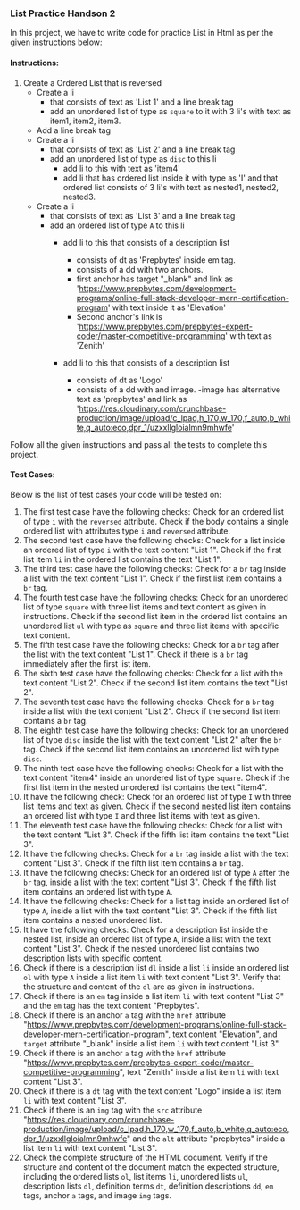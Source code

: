 
###  List Practice Handson 2

In this project, we have to write code for practice List in Html as per the given instructions below:

#### Instructions:

1. Create a Ordered List that is reversed 
    - Create  a li
        - that consists of text as 'List 1' and a line break tag
        - add an unordered list of type as `square` to it with 3 li's with text as item1, item2, item3.
    - Add a line break tag
    - Create a li
        - that consists of text as 'List 2' and a line break tag
        - add an unordered list of type as `disc` to this li
            - add li to this with text as 'item4'
            - add li that has ordered list inside it with type as 'I' and that ordered list consists of 3 li's with text as nested1, nested2, nested3.
    - Create a li
        - that consists of text as 'List 3' and a line break tag
        - add an ordered list of type `A` to this li
            - add li to this that consists of a description list
                - consists of dt as 'Prepbytes' inside em tag.
                - consists of a dd with two anchors.
                - first anchor has target "_blank"  and link as 'https://www.prepbytes.com/development-programs/online-full-stack-developer-mern-certification-program' with text inside it as 'Elevation'
                - Second anchor's link is 'https://www.prepbytes.com/prepbytes-expert-coder/master-competitive-programming' with text as  'Zenith'

            - add li to this that consists of a description list
                - consists of dt as 'Logo'
                - consists of a dd with and image.
                -image has alternative text as 'prepbytes' and link as 'https://res.cloudinary.com/crunchbase-production/image/upload/c_lpad,h_170,w_170,f_auto,b_white,q_auto:eco,dpr_1/uzxxllgloialmn9mhwfe' 

        
Follow all the given instructions and pass all the tests to complete this project.

#### Test Cases:

Below is the list of test cases your code will be tested on:
1. The first test case have the following checks:
Check for an ordered list of type `i` with the `reversed` attribute.
Check if the body contains a single ordered list with attributes type `i` and `reversed` attribute.
2. The second test case have the following checks:
Check for a list inside an ordered list of type `i` with the text content "List 1".
Check if the first list item `li` in the ordered list contains the text "List 1".
3. The third test case have the following checks:
Check for a `br` tag inside a list with the text content "List 1".
Check if the first list item contains a `br` tag.
4. The fourth test case have the following checks:
Check for an unordered list of type `square` with three list items and text content as given in instructions.
Check if the second list item in the ordered list contains an unordered list `ul` with type as `square` and three list items with specific text content.
5. The fifth test case have the following checks:
 Check for a `br` tag after the list with the text content "List 1".
Check if there is a `br` tag immediately after the first list item.
6. The sixth test case have the following checks:
Check for a list with the text content "List 2".
Check if the second list item contains the text "List 2".
7. The seventh test case have the following checks:
Check for a `br` tag inside a list with the text content "List 2".
Check if the second list item contains a `br` tag.
8. The eighth test case have the following checks:
Check for an unordered list of type `disc` inside the list with the text content "List 2" after the `br` tag.
Check if the second list item contains an unordered list with type `disc`.
9. The ninth test case have the following checks:
Check for a list with the text content "item4" inside an unordered list of type `square`.
Check if the first list item in the nested unordered list contains the text "item4".
10. It have the following check:
Check for an ordered list of type `I` with three list items and  text as given.
Check if the second nested list item contains an ordered list with type `I` and three list items with text as given.
11. The eleventh test case have the following checks:
Check for a list with the text content "List 3".
Check if the fifth list item contains the text "List 3".
12. It have the following checks:
Check for a `br` tag inside a list with the text content "List 3".
Check if the fifth list item contains a `br` tag.
13. It have the following checks:
Check for an ordered list of type `A` after the `br` tag, inside a list with the text content "List 3".
Check if the fifth list item contains an ordered list with type `A`.
14. It have the following checks:
Check for a list tag inside an ordered list of type `A`, inside a list with the text content "List 3".
Check if the fifth list item contains a nested unordered list.
15. It have the following checks:
Check for a description list inside the nested list, inside an ordered list of type `A`, inside a list with the text content "List 3".
Check if the nested unordered list contains two description lists with specific content.
16. Check if there is a description list `dl` inside a list `li` inside an ordered list `ol` with type `A` inside a list item `li` with text content "List 3". Verify that the structure and content of the `dl` are as given in instructions.
17. Check if there is an `em` tag inside a list item `li` with text content "List 3" and the `em` tag has the text content "Prepbytes".
18. Check if there is an anchor `a` tag with the `href` attribute "https://www.prepbytes.com/development-programs/online-full-stack-developer-mern-certification-program", text content "Elevation", and `target` attribute "_blank" inside a list item `li` with text content "List 3".
19. Check if there is an anchor `a` tag with the `href` attribute "https://www.prepbytes.com/prepbytes-expert-coder/master-competitive-programming", text "Zenith" inside a list item `li` with text content "List 3".
20. Check if there is a `dt` tag with the text content "Logo" inside a list item `li` with text content "List 3".
21. Check if there is an `img` tag with the `src` attribute "https://res.cloudinary.com/crunchbase-production/image/upload/c_lpad,h_170,w_170,f_auto,b_white,q_auto:eco,dpr_1/uzxxllgloialmn9mhwfe" and the `alt` attribute "prepbytes" inside a list item `li` with text content "List 3".
22. Check the complete structure of the HTML document. Verify if the structure and content of the document match the expected structure, including the ordered lists `ol`, list items `li`, unordered lists `ul`, description lists `dl`, definition terms `dt`, definition descriptions `dd`, `em` tags, anchor `a` tags, and image `img` tags.